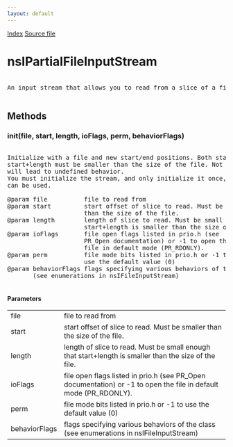 ```yaml
---
layout: default
---
```

<div id='links'><a href="../index.html">Index</a>
<a href="http://dxr.mozilla.org/mozilla-central/source/netwerk/base/public/nsIFileStreams.idl">Source file</a>
</div>

# nsIPartialFileInputStream #
<pre>  
An input stream that allows you to read from a slice of a file.  
  
</pre>
## Methods ##

### init(file, start, length, ioFlags, perm, behaviorFlags) ###
<pre>  
Initialize with a file and new start/end positions. Both start and  
start+length must be smaller than the size of the file. Not doing so  
will lead to undefined behavior.  
You must initialize the stream, and only initialize it once, before it  
can be used.  
  
@param file          file to read from  
@param start         start offset of slice to read. Must be smaller  
                     than the size of the file.  
@param length        length of slice to read. Must be small enough that  
                     start+length is smaller than the size of the file.  
@param ioFlags       file open flags listed in prio.h (see  
                     PR_Open documentation) or -1 to open the  
                     file in default mode (PR_RDONLY).  
@param perm          file mode bits listed in prio.h or -1 to  
                     use the default value (0)  
@param behaviorFlags flags specifying various behaviors of the class  
       (see enumerations in nsIFileInputStream)  
  
</pre>
#### Parameters ####

<table>

<tr>
<td>file</td>
<td>file to read from  
</td>
</tr>

<tr>
<td>start</td>
<td>start offset of slice to read. Must be smaller  
                     than the size of the file.  
</td>
</tr>

<tr>
<td>length</td>
<td>length of slice to read. Must be small enough that  
                     start+length is smaller than the size of the file.  
</td>
</tr>

<tr>
<td>ioFlags</td>
<td>file open flags listed in prio.h (see  
                     PR_Open documentation) or -1 to open the  
                     file in default mode (PR_RDONLY).  
</td>
</tr>

<tr>
<td>perm</td>
<td>file mode bits listed in prio.h or -1 to  
                     use the default value (0)  
</td>
</tr>

<tr>
<td>behaviorFlags</td>
<td>flags specifying various behaviors of the class  
       (see enumerations in nsIFileInputStream)  
</td>
</tr>

</table>
